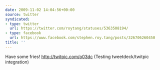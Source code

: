 ```yaml
---
date: 2009-11-02 14:04:56+00:00
source: twitter
syndicated:
- type: twitter
  url: https://twitter.com/roytang/statuses/5363508194/
- type: facebook
  url: https://www.facebook.com/stephen.roy.tang/posts/326706260450
title: ''
---
```


Have some fries! http://twitpic.com/o03dc (Testing tweetdeck/twitpic integration)
